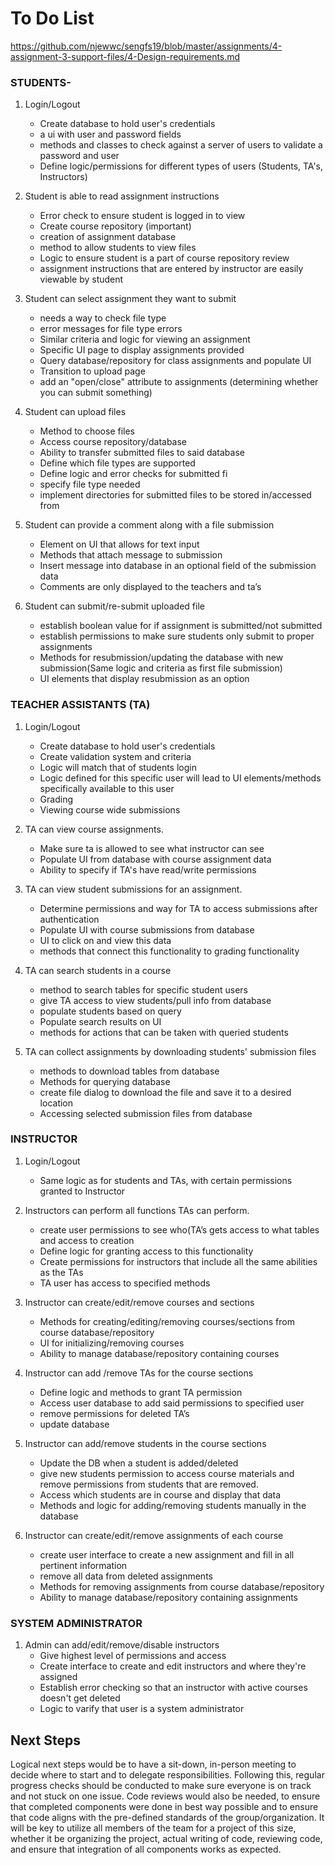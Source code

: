 # To Do List
https://github.com/njewwc/sengfs19/blob/master/assignments/4-assignment-3-support-files/4-Design-requirements.md

### STUDENTS- 
1. Login/Logout 
  	- Create database to hold user's credentials
  	-  a ui with user and password fields
   	- methods and classes to check against a server of users to validate a password and user
  	- Define logic/permissions for different types of users (Students, TA's, Instructors)
 
		    
2. Student is able to read assignment instructions
	- Error check to ensure student is logged in to view
	- Create course repository (important)
	- creation of assignment database
	- method to allow students to view files
	- Logic to ensure student is a part of course repository review
	- assignment instructions that are entered by instructor are easily viewable by student

  
3. Student can select assignment they want to submit
	- needs a way to check file type 
	- error messages for file type errors
	- Similar criteria and logic for viewing an assignment 
	- Specific UI page to display assignments provided
	- Query database/repository for class assignments and populate UI
	- Transition to upload page
	- add an "open/close" attribute to assignments (determining whether you can submit something)




4. Student can upload files 	
	- Method to choose files
	- Access course repository/database
	- Ability to transfer submitted files to said database
	- Define which file types are supported
	- Define logic and error checks for submitted fi
	- specify file type needed
	- implement directories for submitted files to be stored in/accessed from


5. Student can provide a comment along with a file submission
	- Element on UI that allows for text input
	- Methods that attach message to submission
	- Insert message into database in an optional field of the submission data
	- Comments are only displayed to the teachers and ta’s



  
6. Student can submit/re-submit uploaded file 
	- establish boolean value for if assignment is submitted/not submitted
	- establish permissions to make sure students only submit to proper assignments
	- Methods for resubmission/updating the database with new submission(Same logic and criteria as first file submission)
	- UI elements that display resubmission as an option


 
### TEACHER ASSISTANTS (TA)
1. Login/Logout
	- Create database to hold user's credentials
	- Create validation system and criteria
	- Logic will match that of students login
	- Logic defined for this specific user will lead to UI elements/methods specifically available to this user
	- Grading
	- Viewing course wide submissions


2. TA can view course assignments.
	- Make sure ta is allowed to see what instructor can see
	- Populate UI from database with course assignment data
	- Ability to specify if TA's have read/write permissions
 
 
3. TA can view student submissions for an assignment.
	
	

	- Determine permissions and way for TA to access submissions after authentication
	- Populate UI with course submissions from database
	- UI to click on and view this data
	- methods that connect this functionality to grading functionality

4. TA can search students in a course
	- method to search tables for specific student users 
	- give TA access to view students/pull info from database
	- populate students based on query
	- Populate search results on UI
	- methods for actions that can be taken with queried students

	
 
5. TA can collect assignments by downloading students' submission files
	- methods to download tables from database
	- Methods for querying database
	- create file dialog to download the file and save it to a desired location
	- Accessing selected submission files from database

### INSTRUCTOR
1. Login/Logout
	- Same logic as for students and TAs, with certain permissions granted to Instructor


2. Instructors can perform all functions TAs can perform.
	- create user permissions to see who(TA’s gets access to what tables and access to creation
	- Define logic for granting access to this functionality 
	- Create permissions for instructors that include all the same abilities as the TAs
	- TA user has access to specified methods
	
	 
3. Instructor can create/edit/remove courses and sections
	- Methods for creating/editing/removing courses/sections from course database/repository
	- UI for initializing/removing courses
	- Ability to manage database/repository containing courses
	 
4. Instructor can add /remove TAs for the course sections
	- Define logic and methods to grant TA permission
	- Access user database to add said permissions to specified user
	- remove permissions for deleted TA’s
	- update database

	  
5. Instructor can add/remove students in the course sections	  
	- Update the DB when a student is added/deleted
	- give new students permission to access course materials and remove permissions from students that are removed.
	- Access which students are in course and display that data
	- Methods and logic for adding/removing students manually in the database
6. Instructor can create/edit/remove assignments of each course	
	- create user interface to create a new assignment and fill in all pertinent information
	- remove all data from deleted assignments
	- Methods for removing assignments from course database/repository
	- Ability to manage database/repository containing assignments

### SYSTEM ADMINISTRATOR
1. Admin can add/edit/remove/disable instructors
	- Give highest level of permissions and access
	- Create interface to create and edit instructors and where they're assigned
	- Establish error checking so that an instructor with active courses doesn't get deleted
	- Logic to varify that user is a system administrator 
 
 
## Next Steps

Logical next steps would be to have a sit-down, in-person meeting to decide where to start and to delegate responsibilities. Following this, regular progress checks should be conducted to make sure everyone is on track and not stuck on one issue. Code reviews would also be needed, to ensure that completed components were done in best way possible and to ensure that code aligns with the pre-defined standards of the group/organization. It will be key to utilize all members of the team for a project of this size, whether it be organizing the project, actual writing of code, reviewing code, and ensure that integration of all components works as expected. 
